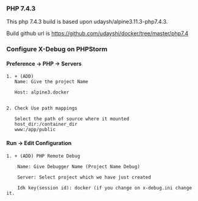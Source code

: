 ### PHP 7.4.3
This php 7.4.3  build is based upon udaysh/alpine3.11.3-php7.4.3. 

  
Build github url is https://github.com/udayshi/docker/tree/master/php7.4



### Configure X-Debug on PHPStorm
#### Preference -> PHP -> Servers
    1. + (ADD)
	   Name: Give the project Name
	   
	   Host: alpine3.docker
	   

    2. Check Use path mappings
       
       Select the path of source where it mounted
       host_dir:/container_dir
       www:/app/public

#### Run -> Edit Configuration
    1. + (ADD) PHP Remote Debug
	    
	    Name: Give Debugger Name (Project Name Debug)
	   
	    Server: Select project which we have just created
	    
	    Idk key(session id): docker (if you change on x-debug.ini change it.